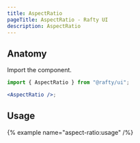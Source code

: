 ```yaml
---
title: AspectRatio
pageTitle: AspectRatio - Rafty UI
description: AspectRatio
---
```


## Anatomy

Import the component.

```jsx
import { AspectRatio } from "@rafty/ui";

<AspectRatio />;
```

## Usage

{% example name="aspect-ratio:usage" /%}
